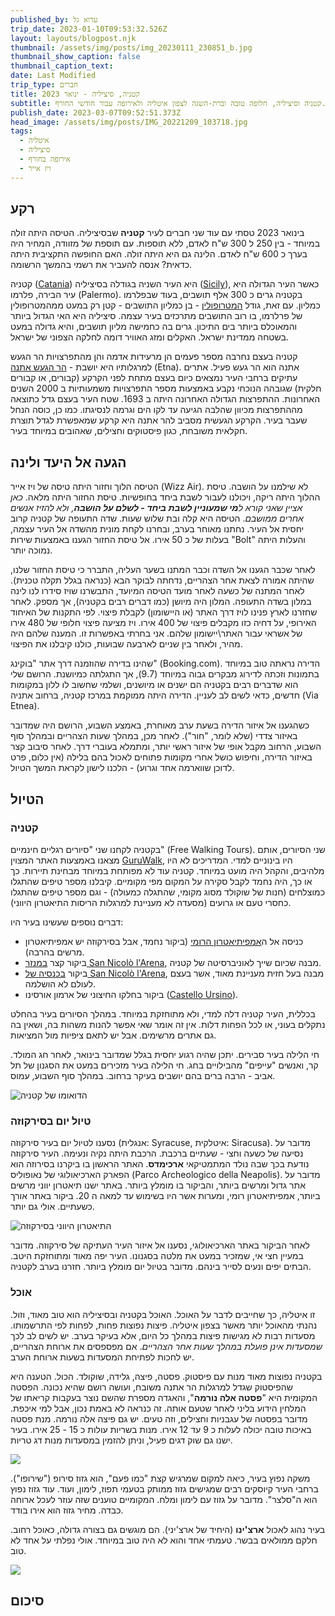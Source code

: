 ```yaml
---
published_by: עדוא גל
trip_date: 2023-01-10T09:53:32.526Z
layout: layouts/blogpost.njk
thumbnail: /assets/img/posts/img_20230111_230851_b.jpg
thumbnail_show_caption: false
thumbnail_caption_text: 
date: Last Modified
trip_type: חברים
title: קטניה, סיציליה - ינואר 2023
subtitle: קטניה וסיציליה, חלופה טובה וברת-השגה לצפון איטליה ולאירופה עבור חודשי החורף.
publish_date: 2023-03-07T09:52:51.373Z
head_image: /assets/img/posts/IMG_20221209_103718.jpg
tags:
  - איטליה
  - סיציליה
  - אירופה בחורף
  - ויז אייר
---
```

## רקע

בינואר 2023 טסתי עם עוד שני חברים לעיר **קטניה** שבסיציליה. הטיסה היתה זולה במיוחד - בין 250 ל 300 ש"ח לאדם, ללא תוספות. עם תוספת של מזוודה, המחיר היה בערך כ 600 ש"ח לאדם. הלינה גם היא היתה זולה. האם החופשה התקציבית היתה כדאית? אנסה להעביר את רשמי בהמשך הרשומה.

קטניה ([Catania](https://en.wikipedia.org/wiki/Catania)) היא העיר השניה בגודלה בסיציליה ([Sicily](https://en.wikipedia.org/wiki/Sicily)), כאשר העיר הגדולה היא עיר הבירה, פלרמו (Palermo). בקטניה גרים כ 300 אלף תושבים, בעוד שבפלרמו כמליון. עם זאת, גודל [המטרופולין](https://en.wikipedia.org/wiki/Metropolitan_City_of_Catania) - בן כמליון התושבים - קטן רק במעט ממהמטרופולין של פרלרמו, בו רוב התושבים מתרכזים בעיר עצמה. סיציליה היא האי הגדול ביותר והמאוכלס ביותר בים התיכון. גרים בה כחמישה מליון תושבים, והיא גדולה במעט בשטחה ממדינת ישראל. האקלים ומזג האוויר דומה לחלקה הצפוני של ישראל.

קטניה בעצם נחרבה מספר פעמים הן מרעידות אדמה והן מהתפרצויות הר הגעש למרגלותיו היא יושבת - [הר הגעש אתנה](https://en.wikipedia.org/wiki/Mount_Etna) (Etna). אתנה הוא הר געש פעיל. אתרים עתיקים ברחבי העיר נמצאים כיום בעצם מתחת לפני הקרקע (קבורים, או קבורים חלקית) שגובהה הנוכחי נקבע באמצעות מספר התפרצויות משמעותיות ב 2000 השנים האחרונות. ההתפרצות הגדולה האחרונה היתה ב 1693. שטח העיר בעצם גדל כתוצאה מההתפרצות מכיוון שהלבה הגיעה עד לקו הים וגרמה לנסיגתו. כמו כן, כוסה הנחל שעבר בעיר. הקרקע הגעשית מסביב להר אתנה היא קרקע שמאפשרת לגדל תוצרת חקלאית משובחת, כגון פיסטוקים וחצילים, שאהובים במיוחד בעיר.

## הגעה אל היעד ולינה

הטיסה הלוך וחזור היתה טיסה של ויז אייר (Wizz Air). לא שילמנו על הושבה. טיסת ההלוך היתה ריקה, ויכולנו לעבור לשבת ביחד בחופשיות. טיסת החזור היתה מלאה. *כאן אציין שאני קורא ל**מי שמעוניין לשבת ביחד - לשלם על הושבה**, ולא להזיז אנשים אחרים ממושבם*. הטיסה היא קלה ובת שלוש שעות. שדה התעופה של קטניה קרוב יחסית אל העיר. נחתנו מאוחר בערב, ובחרנו לקחת מונית מהשדה אל העיר עצמה, בעלות של כ 50 אירו. אל טיסת החזור הגענו באמצעות שירות "Bolt" והעלות היתה נמוכה יותר.

לאחר שכבר הגענו אל השדה וכבר המתנו בשער העליה, התברר כי טיסת החזור שלנו, שהיתה אמורה לצאת אחר הצהריים, נדחתה לבוקר הבא (כנראה בגלל תקלה טכנית). לאחר המתנה של כשעה לאחר מועד הטיסה המיועד, התבשרנו שויז סידרו לנו לינה במלון בשדה התעופה. המלון היה מיושן (כמו דברים רבים בקטניה), אך מספק. לאחר שחזרנו לארץ פנינו לויז דרך האתר (או היישומון) לקבלת פיצוי. לפי התקנות של האיחוד האירופי, על דחיה כזו מקבלים פיצוי של 400 אירו. ויז מציעה פיצוי חלופי של 480 אירו של אשראי עבור האתר\יישומון שלהם. אני בחרתי באפשרות זו. המענה שלהם היה מהיר, ולאחר בין שניים לארבעה שבועות, כולנו קיבלנו את הפיצוי.

שהינו בדירה שהוזמנה דרך אתר "בוקינג" (Booking.com). הדירה נראתה טוב במיוחד בתמונות וזכתה לדירוג מבקרים גבוה במיוחד (9.7), אך התגלתה כמיושנת. הרושם שלי הוא שדברים רבים בקטניה הם ישנים או מיושנים, ושלמי שחשוב לו ללון במקומות חדשים, כדאי לשים לב לעניין. הדירה היתה ממוקמת במרכז קטניה, ברחוב אתניה (Via Etnea). 

כשהגענו אל איזור הדירה בשעת ערב מאוחרת, באמצע השבוע, הרושם היה שמדובר באיזור צדדי (שלא לומר, "חור"). לאחר מכן, במהלך שעות הצהריים ובמהלך סוף השבוע, הרחוב מקבל אופי של איזור ראשי יותר, ומתמלא בעוברי דרך. לאחר סיבוב קצר באיזור הדירה, וחיפוש כושל אחרי מקומות פתוחים לאכול בהם בלילה (אין כלום, פרט לדוכן שווארמה אחד וגרוע) - הלכנו לישון לקראת המשך הטיול.

## הטיול

### קטניה

בקטניה לקחנו שני "סיורים רגליים חינמיים" (Free Walking Tours). שני הסיורים, אותם מצאנו באמצעות האתר המצוין [GuruWalk](https://www.guruwalk.com/catania?search=Catania), היו בינוניים למדי. המדריכים לא היו מלהיבים, והקהל היה מועט במיוחד. קטניה עוד לא מפותחת במיוחד מבחינת תיירות. כך או כך, היה נחמד לקבל סקירה על המקום מפי מקומיים. קיבלנו מספר טיפים שהתגלו כמוצלחים (חנות של שוקולד מסוג מקומי, שהתגלה כמעולה) - וגם מספר טיפים שהתגלו כחסרי טעם או גרועים (מסעדה לא מעניינת למרגלות הריסות התיאטרון היווני).

דברים נוספים שעשינו בעיר היו: 

* כניסה אל ה[אמפיתיאטרון הרומי](https://en.wikipedia.org/wiki/Roman_Theater_of_Catania) (ביקור נחמד, אבל בסירקוזה יש אמפיתיאטרון מרשים בהרבה).
* ביקור קצר [במנזר San Nicolò l'Arena](https://en.wikipedia.org/wiki/Monastery_of_San_Nicol%C3%B2_l%27Arena), מבנה שכיום שייך לאוניברסיטה של קטניה.
* ביקור [בכנסיה של San Nicolò l'Arena](https://en.wikipedia.org/wiki/San_Nicol%C3%B2_l%27Arena,_Catania), מבנה בעל חזית מעניינת מאוד, אשר בעצם לעולם לא הושלמה.
* ביקור בחלקו החיצוני של ארמון אורסינו ([Castello Ursino](https://en.wikipedia.org/wiki/Castello_Ursino)).

בכללית, העיר קטניה דלה למדי, ולא מתוחזקת במיוחד. במהלך הסיורים בעיר בהחלט נתקלים בעוני, או לכל הפחות דלות. אין זה אומר שאי אפשר להנות משהות בה, ושאין בה גם אתרים מרשימים. אבל יש לתאם ציפיות מול המציאות.

חי הלילה בעיר סבירים. יתכן שהיה רגוע יחסית בגלל שמדובר בינואר, לאחר חג המולד. קר, ואנשים "עייפים" מהבילויים בחג. חי הלילה בעיר מזכירים במעט את הסגנון של תל אביב - הרבה ברים בהם יושבים בעיקר ברחוב. במהלך סוף השבוע, עמוס. 

![הדואומו של קטניה](/assets/img/posts/img_20230112_154321.jpg "הדואומו של קטניה")

### טיול יום בסירקוזה

נסענו לטיול יום בעיר סירקוזה (אנגלית: Syracuse, איטלקית: Siracusa). מדובר על נסיעה של כשעה וחצי - שעתיים ברכבת. הרכבת היתה נקיה ונעימה. העיר סירקוזה נודעת בכך שבה נולד המתמטיקאי **ארכימדס**. האתר הראשון בו ביקרנו בסירוזה הוא הפארק הארכיאולוגי של נאופוליס (Parco Archeologico della Neapolis). מדובר על אתר גדול ומרשים ביותר, והביקור בו מומלץ ביותר. באתר ישנו תיאטרון יווני מרשים ביותר, אמפיתיאטרון רומי, ומערות אשר היו בשימוש עד למאה ה 20. ביקור באתר אורך כשעתיים. אולי גם יותר.

![התיאטרון היווני בסירקוזה](/assets/img/posts/img_20230113_150620_b.jpg "התיאטרון היווני בסירקוזה")

לאחר הביקור באתר הארכיאולוגי, נסענו אל איזור העיר העתיקה של סירקוזה. מדובר במעיין חצי אי, שמזכיר במעט את מלטה בסגנונו. העיר יפה מאוד ומתוחזקת היטב. הבתים יפים ונעים לסייר בינהם. מדובר בטיול יום מומלץ ביותר. חזרנו בערב לקטניה.

### אוכל

זו איטליה, כך שחייבים לדבר על האוכל. האוכל בקטניה ובסיציליה הוא טוב מאוד, וזול. נהנתי מהאוכל יותר מאשר בצפון איטליה. פיצות נפוצות פחות, לפחות לפי התרשמותו. מסעדות רבות לא מגישות פיצות במהלך כל היום, אלא בעיקר בערב. יש לשים לב לכך *שמסעדות אינן פועלת במהלך שעות אחר הצהריים*. אם מפספסים את ארוחת הצהריים, יש לחכות לפתיחת המסעדות בשעות ארוחת הערב.

בקטניה נפוצות מאוד מנות עם פיסטוק. פסטה, פיצה, גלידה, שוקולד. הכול. הטענה היא שהפיסטוק שגדל למרגלות הר אתנה משובח, ועושה רושם שהיא נכונה. הפסטה המקומית היא "**פסטה אלה נורמה**", והאגדה מספרת שהשם נוצר בעקבות קריאתו של המלחין הידוע בליני לאחר שטעם אותה. זה כנראה לא באמת נכון, אבל למי איכפת. מדובר בפסטה של עגבניות וחצילים, וזה טעים. יש גם פיצה אלה נורמה. מנת פסטה באיכות טובה יכולה לעלות כ 9 עד 12 אירו. מנות בשריות עולות כ 15 - 25 אירו. בעיר ישנו גם שוק דגים פעיל, וניתן להזמין במסעדות מנות דג טריות.

![](/assets/img/posts/img_20230112_113106_b.jpg)

משקה נפוץ בעיר, כיאה למקום שמרגיש קצת "כמו פעם", הוא גזוז סירופ ("שירופו"). ברחבי העיר קיוסקים רבים שמגישים גזוז ממותק בטעמי תפוז, לימון, ועוד. עוד גזוז נפוץ הוא ה"סלצר". מדובר על גזוז עם לימון ומלח. המקומיים טוענים שזה עוזר לעכל ארוחה כבדה. מחיר גזוז הוא אירו בודד.

בעיר נהוג לאכול **ארצ'ינו** (היחיד של ארצ'יני). הם מוגשים גם בצורה גדולה, כאוכל רחוב. חלקם ממולאים בבשר. טעמתי אחד והוא לא היה טוב במיוחד. אולי נפלתי על אחד לא טוב.

![](/assets/img/posts/img_20230115_102741_b.jpg)

## סיכום